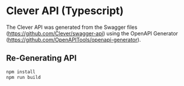 # Clever API (Typescript)
The Clever API was generated from the Swagger files (https://github.com/Clever/swagger-api) using the OpenAPI Generator (https://github.com/OpenAPITools/openapi-generator).

## Re-Generating API

```sh
npm install
npm run build
```
